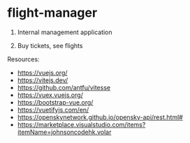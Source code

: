 # flight-manager


1. Internal management application



2. Buy tickets, see flights


Resources:
- https://vuejs.org/
- https://vitejs.dev/
- https://github.com/antfu/vitesse
- https://vuex.vuejs.org/
- https://bootstrap-vue.org/
- https://vuetifyjs.com/en/
- https://openskynetwork.github.io/opensky-api/rest.html#
- https://marketplace.visualstudio.com/items?itemName=johnsoncodehk.volar
